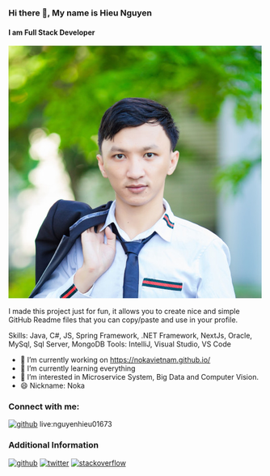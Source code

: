 ### Hi there 👋, My name is Hieu Nguyen
#### I am Full Stack Developer
![I am Full Stack Developer](https://raw.githubusercontent.com/nokavietnam/nokaresources/3583806b6cc81ed98509570576cf78665570f5bb/avatar-noka.jpg)

I made this project just for fun, it allows you to create nice and simple GitHub Readme files that you can copy/paste and use in your profile.

Skills: Java, C#, JS, Spring Framework, .NET Framework, NextJs, Oracle, MySql, Sql Server, MongoDB
Tools: IntelliJ, Visual Studio, VS Code

- 🔭 I’m currently working on https://nokavietnam.github.io/ 
- 🌱 I’m currently learning everything 
- 👀 I’m interested in Microservice System, Big Data and Computer Vision.
- 😄 Nickname: Noka 

### Connect with me:
[<img src='https://cdn.jsdelivr.net/npm/simple-icons@3.0.1/icons/skype.svg' alt='github' height='15'>](https://join.skype.com/invite/dG8IEG6y7j7l) live:nguyenhieu01673


### Additional Information
[<img src='https://cdn.jsdelivr.net/npm/simple-icons@3.0.1/icons/github.svg' alt='github' height='40'>](https://github.com/nokavietnam)  [<img src='https://cdn.jsdelivr.net/npm/simple-icons@3.0.1/icons/twitter.svg' alt='twitter' height='40'>](https://twitter.com/NguyenNoka)  [<img src='https://cdn.jsdelivr.net/npm/simple-icons@3.0.1/icons/stackoverflow.svg' alt='stackoverflow' height='40'>](https://stackoverflow.com/users/16044006/noka-nguy%e1%bb%85n)  


